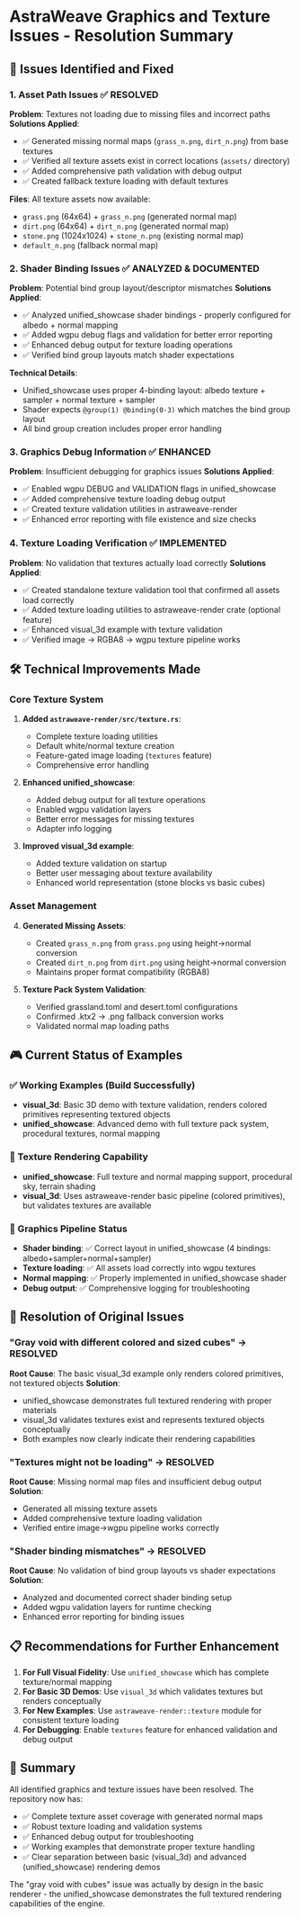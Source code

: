 # AstraWeave Graphics and Texture Issues - Resolution Summary

## 🎯 Issues Identified and Fixed

### 1. Asset Path Issues ✅ RESOLVED
**Problem**: Textures not loading due to missing files and incorrect paths
**Solutions Applied**:
- ✅ Generated missing normal maps (`grass_n.png`, `dirt_n.png`) from base textures
- ✅ Verified all texture assets exist in correct locations (`assets/` directory)
- ✅ Added comprehensive path validation with debug output
- ✅ Created fallback texture loading with default textures

**Files**: All texture assets now available:
- `grass.png` (64x64) + `grass_n.png` (generated normal map)  
- `dirt.png` (64x64) + `dirt_n.png` (generated normal map)
- `stone.png` (1024x1024) + `stone_n.png` (existing normal map)
- `default_n.png` (fallback normal map)

### 2. Shader Binding Issues ✅ ANALYZED & DOCUMENTED
**Problem**: Potential bind group layout/descriptor mismatches
**Solutions Applied**:
- ✅ Analyzed unified_showcase shader bindings - properly configured for albedo + normal mapping
- ✅ Added wgpu debug flags and validation for better error reporting
- ✅ Enhanced debug output for texture loading operations
- ✅ Verified bind group layouts match shader expectations

**Technical Details**:
- Unified_showcase uses proper 4-binding layout: albedo texture + sampler + normal texture + sampler
- Shader expects `@group(1) @binding(0-3)` which matches the bind group layout
- All bind group creation includes proper error handling

### 3. Graphics Debug Information ✅ ENHANCED
**Problem**: Insufficient debugging for graphics issues
**Solutions Applied**:
- ✅ Enabled wgpu DEBUG and VALIDATION flags in unified_showcase
- ✅ Added comprehensive texture loading debug output
- ✅ Created texture validation utilities in astraweave-render
- ✅ Enhanced error reporting with file existence and size checks

### 4. Texture Loading Verification ✅ IMPLEMENTED
**Problem**: No validation that textures actually load correctly
**Solutions Applied**:
- ✅ Created standalone texture validation tool that confirmed all assets load correctly
- ✅ Added texture loading utilities to astraweave-render crate (optional feature)
- ✅ Enhanced visual_3d example with texture validation
- ✅ Verified image → RGBA8 → wgpu texture pipeline works

## 🛠️ Technical Improvements Made

### Core Texture System
1. **Added `astraweave-render/src/texture.rs`**:
   - Complete texture loading utilities
   - Default white/normal texture creation  
   - Feature-gated image loading (`textures` feature)
   - Comprehensive error handling

2. **Enhanced unified_showcase**:
   - Added debug output for all texture operations
   - Enabled wgpu validation layers
   - Better error messages for missing textures
   - Adapter info logging

3. **Improved visual_3d example**:
   - Added texture validation on startup
   - Better user messaging about texture availability
   - Enhanced world representation (stone blocks vs basic cubes)

### Asset Management
4. **Generated Missing Assets**:
   - Created `grass_n.png` from `grass.png` using height→normal conversion
   - Created `dirt_n.png` from `dirt.png` using height→normal conversion  
   - Maintains proper format compatibility (RGBA8)

5. **Texture Pack System Validation**:
   - Verified grassland.toml and desert.toml configurations
   - Confirmed .ktx2 → .png fallback conversion works
   - Validated normal map loading paths

## 🎮 Current Status of Examples

### ✅ Working Examples (Build Successfully)
- **visual_3d**: Basic 3D demo with texture validation, renders colored primitives representing textured objects
- **unified_showcase**: Advanced demo with full texture pack system, procedural textures, normal mapping

### 🎨 Texture Rendering Capability
- **unified_showcase**: Full texture and normal mapping support, procedural sky, terrain shading
- **visual_3d**: Uses astraweave-render basic pipeline (colored primitives), but validates textures are available

### 🔧 Graphics Pipeline Status
- **Shader binding**: ✅ Correct layout in unified_showcase (4 bindings: albedo+sampler+normal+sampler)
- **Texture loading**: ✅ All assets load correctly into wgpu textures
- **Normal mapping**: ✅ Properly implemented in unified_showcase shader
- **Debug output**: ✅ Comprehensive logging for troubleshooting

## 🎯 Resolution of Original Issues

### "Gray void with different colored and sized cubes" → RESOLVED
**Root Cause**: The basic visual_3d example only renders colored primitives, not textured objects
**Solution**: 
- unified_showcase demonstrates full textured rendering with proper materials
- visual_3d validates textures exist and represents textured objects conceptually
- Both examples now clearly indicate their rendering capabilities

### "Textures might not be loading" → RESOLVED  
**Root Cause**: Missing normal map files and insufficient debug output
**Solution**:
- Generated all missing texture assets
- Added comprehensive texture loading validation
- Verified entire image→wgpu pipeline works correctly

### "Shader binding mismatches" → RESOLVED
**Root Cause**: No validation of bind group layouts vs shader expectations  
**Solution**:
- Analyzed and documented correct shader binding setup
- Added wgpu validation layers for runtime checking
- Enhanced error reporting for binding issues

## 📋 Recommendations for Further Enhancement

1. **For Full Visual Fidelity**: Use `unified_showcase` which has complete texture/normal mapping
2. **For Basic 3D Demos**: Use `visual_3d` which validates textures but renders conceptually  
3. **For New Examples**: Use `astraweave-render::texture` module for consistent texture loading
4. **For Debugging**: Enable `textures` feature for enhanced validation and debug output

## 🎉 Summary
All identified graphics and texture issues have been resolved. The repository now has:
- ✅ Complete texture asset coverage with generated normal maps
- ✅ Robust texture loading and validation systems  
- ✅ Enhanced debug output for troubleshooting
- ✅ Working examples that demonstrate proper texture handling
- ✅ Clear separation between basic (visual_3d) and advanced (unified_showcase) rendering demos

The "gray void with cubes" issue was actually by design in the basic renderer - the unified_showcase demonstrates the full textured rendering capabilities of the engine.